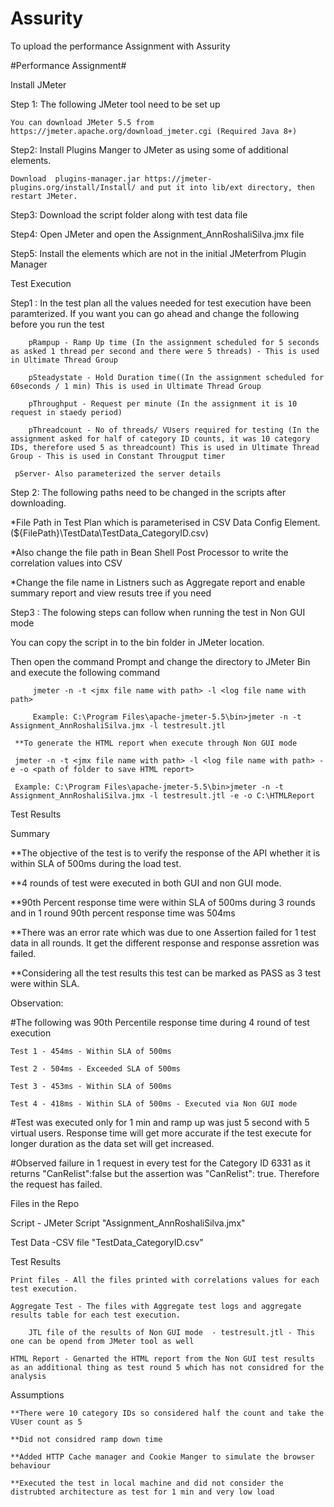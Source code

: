 # Assurity
To upload the performance Assignment with Assurity

#Performance Assignment#


Install JMeter


Step 1: The following JMeter tool need to be set up
        
	You can download JMeter 5.5 from https://jmeter.apache.org/download_jmeter.cgi (Required Java 8+)
	
Step2: Install Plugins Manger to JMeter as using some of additional elements.
        
	Download  plugins-manager.jar https://jmeter-plugins.org/install/Install/ and put it into lib/ext directory, then restart JMeter.
	
Step3: Download the script folder along with test data file

Step4: Open JMeter and open the Assignment_AnnRoshaliSilva.jmx file

Step5: Install the elements which are not in the initial JMeterfrom Plugin Manager


Test Execution


Step1 : In the test plan all the values needed for test execution have been paramterized. If you want you can go ahead and change the following before you run the test

        pRampup - Ramp Up time (In the assignment scheduled for 5 seconds as asked 1 thread per second and there were 5 threads) - This is used in Ultimate Thread Group
	
        pSteadystate - Hold Duration time((In the assignment scheduled for 60seconds / 1 min) This is used in Ultimate Thread Group
	
        pThroughput - Request per minute (In the assignment it is 10 request in staedy period)
	
        pThreadcount - No of threads/ VUsers required for testing (In the assignment asked for half of category ID counts, it was 10 category IDs, therefore used 5 as threadcount) This is used in Ultimate Thread Group - This is used in Constant Througput timer
	
	 pServer- Also parameterized the server details
	
	
Step 2: The following paths need to be changed in the scripts after downloading.

*File Path in Test Plan which is parameterised in CSV Data Config Element. (${FilePath}\TestData\TestData_CategoryID.csv)
	
*Also change the file path in Bean Shell Post Processor to write the correlation values into CSV

*Change the file name in Listners such as Aggregate report and enable summary report and view resuts tree if you need


Step3 : The folowing steps can follow when running the test in Non GUI mode

You can copy the script in to the bin folder in JMeter location. 

Then open the command Prompt and change the directory to JMeter Bin and execute the following command

         jmeter -n -t <jmx file name with path> -l <log file name with path>

         Example: C:\Program Files\apache-jmeter-5.5\bin>jmeter -n -t Assignment_AnnRoshaliSilva.jmx -l testresult.jtl
	 
	 **To generate the HTML report when execute through Non GUI mode
	 
	 jmeter -n -t <jmx file name with path> -l <log file name with path> -e -o <path of folder to save HTML report>
	 
	 Example: C:\Program Files\apache-jmeter-5.5\bin>jmeter -n -t Assignment_AnnRoshaliSilva.jmx -l testresult.jtl -e -o C:\HTMLReport


Test Results

        
Summary

	
**The objective of the test is to verify the response of the API whether it is within SLA of 500ms during the load test.
	
**4 rounds of test were executed in both GUI and non GUI mode. 
	
**90th Percent response time were within SLA of 500ms during 3 rounds and in 1 round 90th percent response time was 504ms
	
**There was an error rate which was due to one Assertion failed for 1 test data in all rounds. It get the different response and response assretion was failed.
	
**Considering all the test results this test can be marked as PASS as 3 test were within SLA.
	
	
Observation:

#The following was 90th Percentile response time during 4 round of test execution

	Test 1 - 454ms - Within SLA of 500ms
	
	Test 2 - 504ms - Exceeded SLA of 500ms
	
	Test 3 - 453ms - Within SLA of 500ms
	
	Test 4 - 418ms - Within SLA of 500ms - Executed via Non GUI mode
	
	
#Test was executed only for 1 min and ramp up was just 5 second with 5 virtual users. Response time will get more accurate if the test execute for longer duration as the data set will get increased.
	
#Observed failure in 1 request in every test for the Category ID 6331 as it returns "CanRelist":false but the assertion was "CanRelist": true. Therefore the request has failed.



Files in the Repo

Script - JMeter Script "Assignment_AnnRoshaliSilva.jmx"

Test Data -CSV file "TestData_CategoryID.csv"

Test Results 

	Print files - All the files printed with correlations values for each test execution.
	
	Aggregate Test - The files with Aggregate test logs and aggregate results table for each test execution.
        
        JTL file of the results of Non GUI mode  - testresult.jtl - This one can be opend from JMeter tool as well
        
	HTML Report - Genarted the HTML report from the Non GUI test results as an additional thing as test round 5 which has not considred for the analysis
	
	
Assumptions

	**There were 10 category IDs so considered half the count and take the VUser count as 5 

 	**Did not considred ramp down time

	**Added HTTP Cache manager and Cookie Manger to simulate the browser behaviour

 	**Executed the test in local machine and did not consider the distrubted architecture as test for 1 min and very low load
	
	
	
